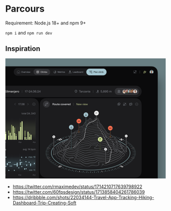 # Parcours

Requirement: Node.js 18+ and npm 9+

`npm i` and `npm run dev`

## Inspiration

![Parcours](./docs/zoom-mountain.png)

- https://twitter.com/rmaximedev/status/1714210717639798922
- https://twitter.com/60fpsdesign/status/1713858404261786039
- https://dribbble.com/shots/22034144-Travel-App-Tracking-Hiking-Dashboard-Trip-Creating-Soft

